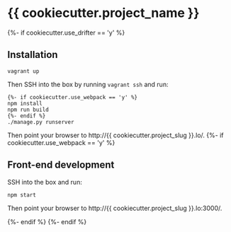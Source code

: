 {{ cookiecutter.project_name }}
=======
{%- if cookiecutter.use_drifter == 'y' %}

Installation
------------

```
vagrant up
```

Then SSH into the box by running `vagrant ssh` and run:

```
{%- if cookiecutter.use_webpack == 'y' %}
npm install
npm run build
{%- endif %}
./manage.py runserver
```

Then point your browser to http://{{ cookiecutter.project_slug }}.lo/.
{%- if cookiecutter.use_webpack == 'y' %}

Front-end development
-------------

SSH into the box and run:

```
npm start
```

Then point your browser to http://{{ cookiecutter.project_slug }}.lo:3000/.

{%- endif %}
{%- endif %}
